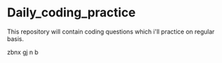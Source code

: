 # Daily_coding_practice
This repository will contain coding questions which i'll practice on regular basis. 




zbnx
gj
n
b
